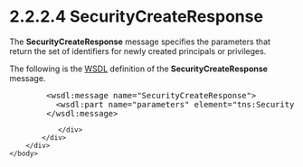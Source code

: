 <html dir="LTR" xmlns:mshelp="http://msdn.microsoft.com/mshelp" xmlns:ddue="http://ddue.schemas.microsoft.com/authoring/2003/5" xmlns:xlink="http://www.w3.org/1999/xlink" xmlns:tool="http://www.microsoft.com/tooltip">
    <head>
        <meta http-equiv="Content-Type" content="text/html; CHARSET=utf-8"></meta>
        <meta name="save" content="history"></meta>
        <title>2.2.2.4 SecurityCreateResponse</title>
        <xml>
            <mshelp:toctitle title="2.2.2.4 SecurityCreateResponse"></mshelp:toctitle>
            <mshelp:rltitle title="[MS-SSMDSWS-15]: SecurityCreateResponse"></mshelp:rltitle>
            <mshelp:keyword index="A" term="e8497e18-d5e8-465e-8176-5ad8315f054e"></mshelp:keyword>
            <mshelp:attr name="DCSext.ContentType" value="open specification"></mshelp:attr>
            <mshelp:attr name="AssetID" value="e8497e18-d5e8-465e-8176-5ad8315f054e"></mshelp:attr>
            <mshelp:attr name="TopicType" value="kbRef"></mshelp:attr>
            <mshelp:attr name="DCSext.Title" value="[MS-SSMDSWS-15]: SecurityCreateResponse" />
        </xml>
    </head>
    <body>
        <div id="header">
            <h1 class="heading">2.2.2.4 SecurityCreateResponse</h1>
        </div>
        <div id="mainSection">
            <div id="mainBody">
                <div id="allHistory" class="saveHistory"></div>
                <div id="sectionSection0" class="section" name="collapseableSection">
                    

<p>The <b>SecurityCreateResponse</b> message specifies the
parameters that return the set of identifiers for newly created principals or
privileges.</p>

<p>The following is the <a href="ad350219-f30b-4bac-99e5-6477986f9a7a.md#gt_5a824664-0858-4b09-b852-83baf4584efa">WSDL</a> definition of the <b>SecurityCreateResponse</b>
message.</p>

<dl>
<dd>
<div><pre>   &lt;wsdl:message name=&quot;SecurityCreateResponse&quot;&gt;
     &lt;wsdl:part name=&quot;parameters&quot; element=&quot;tns:SecurityCreateResponse&quot;/&gt;
   &lt;/wsdl:message&gt;
</pre></div>
</dd></dl>


                </div>
            </div>
        </div>
    </body>
</html>